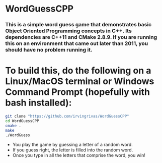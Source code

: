 # WordGuessCPP

### This is a simple word guess game that demonstrates basic Object Oriented Programming concepts in C++. Its dependencies are C++11 and CMake 2.8.9. If you are running this on an environment that came out later than 2011, you should have no problem running it.

# To build this, do the following on a Linux/MacOS terminal or Windows Command Prompt (hopefully with bash installed):
```sh
git clone "https://github.com/irvingrivas/WordGuessCPP"
cd WordGuessCPP
cmake .
make
./WordGuess
```
* You play the game by guessing a letter of a random word.
* If you guess right, the letter is filled into the random word.
* Once you type in all the letters that comprise the word, you win!
